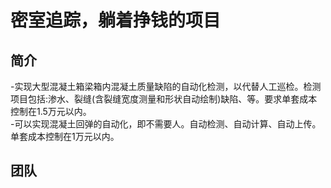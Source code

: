 密室追踪，躺着挣钱的项目  
====================
简介
--------------
-实现大型混凝土箱梁箱内混凝土质量缺陷的自动化检测，以代替人工巡检。检测项目包括:渗水、裂缝(含裂缝宽度测量和形状自动绘制)缺陷、等。要求单套成本控制在1.5万元以内。  
-可以实现混凝土回弹的自动化，即不需要人。自动检测、自动计算、自动上传。单套成本控制在1万元以内。    

团队  
-------------
